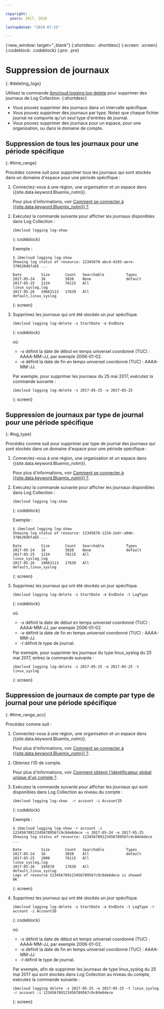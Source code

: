 ```yaml
---

copyright:
  years: 2017, 2018

lastupdated: "2018-07-25"

---
```



{:new_window: target="_blank"}
{:shortdesc: .shortdesc}
{:screen: .screen}
{:codeblock: .codeblock}
{:pre: .pre}

# Suppression de journaux
{: #deleting_logs}

Utilisez la commande [ibmcloud logging log-delete](/docs/services/CloudLogAnalysis/reference/log_analysis_cli_cloud.html#delete) pour supprimer des journaux de Log Collection. 
{:shortdesc}

* Vous pouvez supprimer des journaux dans un intervalle spécifique.
* Vous pouvez supprimer des journaux par type. Notez que chaque fichier journal ne comporte qu'un seul type d'entrées de journal.
* Vous pouvez supprimer des journaux pour un espace, pour une organisation, ou dans le domaine de compte.


## Suppression de tous les journaux pour une période spécifique
{: #time_range}

Procédez comme suit pour supprimer tous les journaux qui sont stockés dans un domaine d'espace pour une période spécifique :

1. Connectez-vous à une région, une organisation et un espace dans {{site.data.keyword.Bluemix_notm}}. 

    Pour plus d'informations, voir [Comment se connecter à {{site.data.keyword.Bluemix_notm}} ?](/docs/services/CloudLogAnalysis/qa/cli_qa.html#login).
    
2. Exécutez la commande suivante pour afficher les journaux disponibles dans Log Collection :

    ```
    ibmcloud logging log-show
    ```
    {: codeblock}
    
    Exemple :
    
    ```
    $ ibmcloud logging log-show
    Showing log status of resource: 12345678-abcd-4193-aere-378620d6fab5 ...

    Date         Size       Count   Searchable          Types   
	2017-05-24   16         3020    None                default
	2017-05-25   1224       76115   All                 linux_syslog,log
    2017-05-26   19663113   17639   All                 default,linux_syslog  
    ```
    {: screen}
	
3. Supprimez les journaux qui ont été stockés un jour spécifique.

    ```
	ibmcloud logging log-delete -s StartDate -e EndDate
	```
	{: codeblock}
	
	où
	
	* *-s* définit la date de début en temps universel coordonné (TUC) : AAAA-MM-JJ, par exemple 2006-01-02.
    * *-e* définit la date de fin en temps universel coordonné (TUC) : AAAA-MM-JJ.
    	
	Par exemple, pour supprimer les journaux du 25 mai 2017, exécutez la commande suivante :
	
	```
	ibmcloud logging log-delete -s 2017-05-25 -e 2017-05-25
	```
	{: screen}

	
## Suppression de journaux par type de journal pour une période spécifique 
{: #log_type}

Procédez comme suit pour supprimer par type de journal des journaux qui sont stockés dans un domaine d'espace pour une période spécifique :

1. Connectez-vous à une région, une organisation et un espace dans {{site.data.keyword.Bluemix_notm}}. 

    Pour plus d'informations, voir [Comment se connecter à {{site.data.keyword.Bluemix_notm}} ?](/docs/services/CloudLogAnalysis/qa/cli_qa.html#login).
    
2. Exécutez la commande suivante pour afficher les journaux disponibles dans Log Collection :

    ```
    ibmcloud logging log-show
    ```
    {: codeblock}
    
    Exemple :
    
    ```
    $ ibmcloud logging log-show
    Showing log status of resource: 12345678-1234-2edr-a9de-378620d6fab5 ...

    Date         Size       Count   Searchable          Types   
	2017-05-24   16         3020    None                default
	2017-05-25   1224       76115   All                 linux_syslog,log
    2017-05-26   19663113   17639   All                 default,linux_syslog  
    ```
    {: screen}
	
3. Supprimez les journaux qui ont été stockés un jour spécifique.

    ```
	ibmcloud logging log-delete -s StartDate -e EndDate -t LogType
	```
	{: codeblock}
	
	où
	
	* *-s* définit la date de début en temps universel coordonné (TUC) : AAAA-MM-JJ, par exemple 2006-01-02.
    * *-e* définit la date de fin en temps universel coordonné (TUC) : AAAA-MM-JJ.
	* *-t* définit le type de journal.
    	
	Par exemple, pour supprimer les journaux du type linux_syslog du 25 mai 2017, entrez la commande suivante :
	
	```
	ibmcloud logging log-delete -s 2017-05-25 -e 2017-05-25 -t linux_syslog
	```
	{: screen}

		
	
## Suppression de journaux de compte par type de journal pour une période spécifique 
{: #time_range_acc}

Procédez comme suit :

1. Connectez-vous à une région, une organisation et un espace dans {{site.data.keyword.Bluemix_notm}}. 

    Pour plus d'informations, voir [Comment se connecter à {{site.data.keyword.Bluemix_notm}} ?](/docs/services/CloudLogAnalysis/qa/cli_qa.html#login).
	
2. Obtenez l'ID de compte.

    Pour plus d'informations, voir [Comment obtenir l'identificateur global unique d'un compte ?](/docs/services/CloudLogAnalysis/qa/cli_qa.html#account_guid).
    
3. Exécutez la commande suivante pour afficher les journaux qui sont disponibles dans Log Collection au niveau du compte :

    ```
    ibmcloud logging log-show  -r account -i AccountID
    ```
    {: codeblock}
    
    Exemple :
    
    ```
    $ ibmcloud logging log-show -r account -i 123456789123456789567c9c8de6dece -s 2017-05-24 -e 2017-05-25
	Showing log status of resource: 123456789123456789567c9c8de6dece ...

    Date         Size       Count   Searchable          Types   
	2017-05-24   16         3020    All                 default
	2017-05-25   2000       76115   All                 linux_syslog,log
    2017-05-26   195678     17639   All                 default,linux_syslog    
    Logs of resource 123456789123456789567c9c8de6dece is showed
    OK
    ```
    {: screen}
	
4. Supprimez les journaux qui ont été stockés un jour spécifique.

    ```
	ibmcloud logging log-delete -s StartDate -e EndDate -t LogType -r account -i AccountID
	```
	{: codeblock}
	
	où
	
	* *-s* définit la date de début en temps universel coordonné (TUC) : AAAA-MM-JJ, par exemple 2006-01-02.
    * *-e* définit la date de fin en temps universel coordonné (TUC) : AAAA-MM-JJ.
	* *-t* définit le type de journal.
    	
	Par exemple, afin de supprimer les journaux de type linux_syslog du 25 mai 2017 qui sont stockés dans Log Collection au niveau du compte, exécutez la commande suivante :
	
	```
	ibmcloud logging delete -s 2017-05-25 -e 2017-05-25 -t linux_syslog -r account -i 123456789123456789567c9c8de6dece
	```
	{: screen}
	












